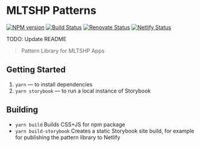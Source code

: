 # MLTSHP Patterns

[![NPM version](http://img.shields.io/npm/v/mltshp-patterns.svg)](https://www.npmjs.org/package/mltshp-patterns) [![Build Status](https://github.com/MLTSHP/mltshp-patterns/workflows/CI/badge.svg)](https://github.com/MLTSHP/mltshp-patterns/actions?query=workflow%3ACI) [![Renovate Status](https://badges.renovateapi.com/github/MLTSHP/mltshp-patterns)](https://renovatebot.com/) [![Netlify Status](https://api.netlify.com/api/v1/badges/05495ee1-80f0-484c-b619-e34cc0d51a19/deploy-status)](https://app.netlify.com/sites/mltshp-patterns/deploys)

TODO: Update README

> Pattern Library for MLTSHP Apps

## Getting Started

1. `yarn` — to install dependencies
2. `yarn storybook` — to run a local instance of Storybook

## Building

- `yarn build` Builds CSS+JS for npm package
- `yarn build-storybook` Creates a static Storybook site build, for example for publishing the pattern library to Netlify
